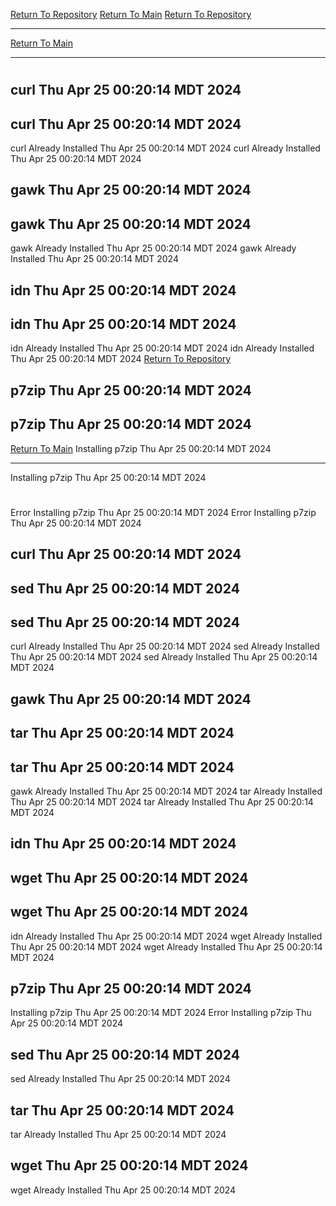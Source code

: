 [Return To Repository](https://github.com/DigitalWarrior/piholeparser/)
[Return To Main](https://github.com/DigitalWarrior/piholeparser/blob/master/RecentRunLogs/Mainlog.md)
[Return To Repository](https://github.com/DigitalWarrior/piholeparser/)
____________________________________
[Return To Main](https://github.com/DigitalWarrior/piholeparser/blob/master/RecentRunLogs/Mainlog.md)
____________________________________
# 
# 
## curl Thu Apr 25 00:20:14 MDT 2024
## curl Thu Apr 25 00:20:14 MDT 2024
curl Already Installed Thu Apr 25 00:20:14 MDT 2024
curl Already Installed Thu Apr 25 00:20:14 MDT 2024
## gawk Thu Apr 25 00:20:14 MDT 2024
## gawk Thu Apr 25 00:20:14 MDT 2024
gawk Already Installed Thu Apr 25 00:20:14 MDT 2024
gawk Already Installed Thu Apr 25 00:20:14 MDT 2024
## idn Thu Apr 25 00:20:14 MDT 2024
## idn Thu Apr 25 00:20:14 MDT 2024
idn Already Installed Thu Apr 25 00:20:14 MDT 2024
idn Already Installed Thu Apr 25 00:20:14 MDT 2024
[Return To Repository](https://github.com/DigitalWarrior/piholeparser/)
## p7zip Thu Apr 25 00:20:14 MDT 2024
## p7zip Thu Apr 25 00:20:14 MDT 2024
[Return To Main](https://github.com/DigitalWarrior/piholeparser/blob/master/RecentRunLogs/Mainlog.md)
Installing p7zip Thu Apr 25 00:20:14 MDT 2024
____________________________________
Installing p7zip Thu Apr 25 00:20:14 MDT 2024
# 
Error Installing p7zip Thu Apr 25 00:20:14 MDT 2024
Error Installing p7zip Thu Apr 25 00:20:14 MDT 2024
## curl Thu Apr 25 00:20:14 MDT 2024
## sed Thu Apr 25 00:20:14 MDT 2024
## sed Thu Apr 25 00:20:14 MDT 2024
curl Already Installed Thu Apr 25 00:20:14 MDT 2024
sed Already Installed Thu Apr 25 00:20:14 MDT 2024
sed Already Installed Thu Apr 25 00:20:14 MDT 2024
## gawk Thu Apr 25 00:20:14 MDT 2024
## tar Thu Apr 25 00:20:14 MDT 2024
## tar Thu Apr 25 00:20:14 MDT 2024
gawk Already Installed Thu Apr 25 00:20:14 MDT 2024
tar Already Installed Thu Apr 25 00:20:14 MDT 2024
tar Already Installed Thu Apr 25 00:20:14 MDT 2024
## idn Thu Apr 25 00:20:14 MDT 2024
## wget Thu Apr 25 00:20:14 MDT 2024
## wget Thu Apr 25 00:20:14 MDT 2024
idn Already Installed Thu Apr 25 00:20:14 MDT 2024
wget Already Installed Thu Apr 25 00:20:14 MDT 2024
wget Already Installed Thu Apr 25 00:20:14 MDT 2024
## p7zip Thu Apr 25 00:20:14 MDT 2024
Installing p7zip Thu Apr 25 00:20:14 MDT 2024
Error Installing p7zip Thu Apr 25 00:20:14 MDT 2024
## sed Thu Apr 25 00:20:14 MDT 2024
sed Already Installed Thu Apr 25 00:20:14 MDT 2024
## tar Thu Apr 25 00:20:14 MDT 2024
tar Already Installed Thu Apr 25 00:20:14 MDT 2024
## wget Thu Apr 25 00:20:14 MDT 2024
wget Already Installed Thu Apr 25 00:20:14 MDT 2024
